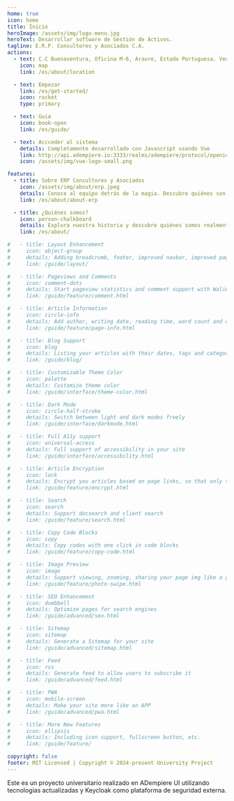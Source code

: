 ```yaml
---
home: true
icon: home
title: Inicio
heroImage: /assets/img/logo-menu.jpg
heroText: Desarrollar software de Gestión de Activos.
tagline: E.R.P. Consultores y Asociados C.A.
actions:
  - text: C.C Buenaventura, Oficina M-6, Araure, Estado Portuguesa. Venezuela.
    icon: map
    link: /es/about/location

  - text: Empezar
    link: /es/get-started/
    icon: rocket
    type: primary

  - text: Guia
    icon: book-open
    link: /es/guide/

  - text: Accceder al sistema
    details: Completamente desarrollado con Javascript usando Vue
    link: http://api.adempiere.io:3333/realms/adempiere/protocol/openid-connect/auth?response_type=code&redirect_uri=http%3A%2F%2Fapi.adempiere.io%3A8080%2Fwebui&state=QURfQXBwUmVnaXN0cmF0aW9uX0lEPTEwMDAwMDZ8QXBwbGljYXRpb25UeXBlPU9JQQ%3D%3D&client_id=adempiere-zk-cli&scope=openid+email+profile
    icon: /assets/img/vue-logo-small.png

features:
  - title: Sobre ERP Consultores y Asociados
    icon: /assets/img/about/erp.jpeg
    details: Conoce al equipo detrás de la magia. Descubre quiénes son los artífices que hacen posible este proyecto.
    link: /es/about/about-erp

  - title: ¿Quiénes somos?
    icon: person-chalkboard
    details: Explora nuestra historia y descubre quiénes somos realmente
    link: /es/about/

#   - title: Layout Enhancement
#     icon: object-group
#     details: Adding breadcrumb, footer, improved navbar, improved page nav and etc.
#     link: /guide/layout/

#   - title: Pageviews and Comments
#     icon: comment-dots
#     details: Start pageview statistics and comment support with Waline
#     link: /guide/feature/comment.html

#   - title: Article Information
#     icon: circle-info
#     details: Add author, writing date, reading time, word count and other information to your article
#     link: /guide/feature/page-info.html

#   - title: Blog Support
#     icon: blog
#     details: Listing your articles with their dates, tags and categories with some awesome layouts
#     link: /guide/blog/

#   - title: Customizable Theme Color
#     icon: palette
#     details: Customize theme color
#     link: /guide/interface/theme-color.html

#   - title: Dark Mode
#     icon: circle-half-stroke
#     details: Switch between light and dark modes freely
#     link: /guide/interface/darkmode.html

#   - title: Full A11y support
#     icon: universal-access
#     details: Full support of accessibility in your site
#     link: /guide/interface/accessibility.html

#   - title: Article Encryption
#     icon: lock
#     details: Encrypt you articles based on page links, so that only the one you want could see them
#     link: /guide/feature/encrypt.html

#   - title: Search
#     icon: search
#     details: Support docsearch and client search
#     link: /guide/feature/search.html

#   - title: Copy Code Blocks
#     icon: copy
#     details: Copy codes with one click in code blocks
#     link: /guide/feature/copy-code.html

#   - title: Image Preview
#     icon: image
#     details: Support viewing, zooming, sharing your page img like a gallery
#     link: /guide/feature/photo-swipe.html

#   - title: SEO Enhancement
#     icon: dumbbell
#     details: Optimize pages for search engines
#     link: /guide/advanced/seo.html

#   - title: Sitemap
#     icon: sitemap
#     details: Generate a Sitemap for your site
#     link: /guide/advanced/sitemap.html

#   - title: Feed
#     icon: rss
#     details: Generate feed to allow users to subscribe it
#     link: /guide/advanced/feed.html

#   - title: PWA
#     icon: mobile-screen
#     details: Make your site more like an APP
#     link: /guide/advanced/pwa.html

#   - title: More New Features
#     icon: ellipsis
#     details: Including icon support, fullscreen button, etc.
#     link: /guide/feature/

copyright: false
footer: MIT Licensed | Copyright © 2024-present University Project
---
```


Este es un proyecto universitario realizado en ADempiere UI <i class="fa-brands fa-vuejs" style="color: #63E6BE;"></i> utilizando tecnologías actualizadas y Keycloak como plataforma de seguridad externa.

